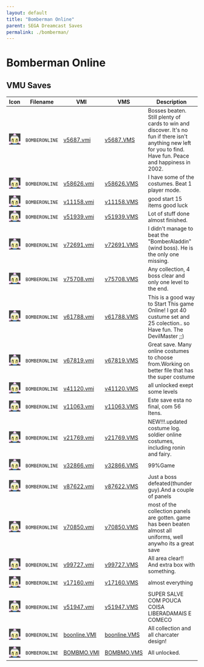 ```yaml
---
layout: default
title: "Bomberman Online"
parent: SEGA Dreamcast Saves
permalink: ./bomberman/
---
```

# Bomberman Online

## VMU Saves

| Icon | Filename | VMI | VMS | Description |
|------|----------|-----|-----|-------------|
| ![Bomberman Online](../icons/BOMBERONLINE.GIF) | `BOMBERONLINE` | [v5687.vmi](v5687.vmi) | [v5687.VMS](v5687.VMS) | Bosses beaten.  Still plenty of cards to win and discover.  It's no fun if there isn't anything new left for you to find.  Have fun. Peace and happiness in 2002.   |
| ![Bomberman Online](../icons/BOMBERONLINE.GIF) | `BOMBERONLINE` | [v58626.vmi](v58626.vmi) | [v58626.VMS](v58626.VMS) | I have some of the costumes. Beat 1 player mode.  |
| ![Bomberman Online](../icons/BOMBERONLINE.GIF) | `BOMBERONLINE` | [v11158.vmi](v11158.vmi) | [v11158.VMS](v11158.VMS) | good start 15 items good luck  |
| ![Bomberman Online](../icons/BOMBERONLINE.GIF) | `BOMBERONLINE` | [v51939.vmi](v51939.vmi) | [v51939.VMS](v51939.VMS) | Lot of stuff done almost finished.  |
| ![Bomberman Online](../icons/BOMBERONLINE.GIF) | `BOMBERONLINE` | [v72691.vmi](v72691.vmi) | [v72691.VMS](v72691.VMS) | I didn't manage to beat the "BomberAladdin" (wind boss). He is the only one missing.   |
| ![Bomberman Online](../icons/BOMBERONLINE.GIF) | `BOMBERONLINE` | [v75708.vmi](v75708.vmi) | [v75708.VMS](v75708.VMS) | Any collection, 4 boss clear and only one level to the end.   |
| ![Bomberman Online](../icons/BOMBERONLINE.GIF) | `BOMBERONLINE` | [v61788.vmi](v61788.vmi) | [v61788.VMS](v61788.VMS) | This is a good way to Start This game Online!  I got 40 custume set and 25 colection.. so Have fun.      The DevilMaster ;;)  |
| ![Bomberman Online](../icons/BOMBERONLINE.GIF) | `BOMBERONLINE` | [v67819.vmi](v67819.vmi) | [v67819.VMS](v67819.VMS) | Great save. Many online costumes to choose from.Working on better file that has the super costume  |
| ![Bomberman Online](../icons/BOMBERONLINE.GIF) | `BOMBERONLINE` | [v41120.vmi](v41120.vmi) | [v41120.VMS](v41120.VMS) | all unlocked exept some levels  |
| ![Bomberman Online](../icons/BOMBERONLINE.GIF) | `BOMBERONLINE` | [v11063.vmi](v11063.vmi) | [v11063.VMS](v11063.VMS) | Este save esta no final, com 56 Itens.  |
| ![Bomberman Online](../icons/BOMBERONLINE.GIF) | `BOMBERONLINE` | [v21769.vmi](v21769.vmi) | [v21769.VMS](v21769.VMS) | NEW!!!.updated costume log. soldier online costumes, including ronin and fairy.  |
| ![Bomberman Online](../icons/BOMBERONLINE.GIF) | `BOMBERONLINE` | [v32866.vmi](v32866.vmi) | [v32866.VMS](v32866.VMS) | 99%Game  |
| ![Bomberman Online](../icons/BOMBERONLINE.GIF) | `BOMBERONLINE` | [v87622.vmi](v87622.vmi) | [v87622.VMS](v87622.VMS) | Just a boss defeated(thunder guy).And a couple of panels  |
| ![Bomberman Online](../icons/BOMBERONLINE.GIF) | `BOMBERONLINE` | [v70850.vmi](v70850.vmi) | [v70850.VMS](v70850.VMS) | most of the collection panels are gotten. game has been beaten almost all uniforms, well anywho its a great save  |
| ![Bomberman Online](../icons/BOMBERONLINE.GIF) | `BOMBERONLINE` | [v99727.vmi](v99727.vmi) | [v99727.VMS](v99727.VMS) | All area clear!! And extra box with something.  |
| ![Bomberman Online](../icons/BOMBERONLINE.GIF) | `BOMBERONLINE` | [v17160.vmi](v17160.vmi) | [v17160.VMS](v17160.VMS) | almost everything  |
| ![Bomberman Online](../icons/BOMBERONLINE.GIF) | `BOMBERONLINE` | [v51947.vmi](v51947.vmi) | [v51947.VMS](v51947.VMS) | SUPER SALVE COM POUCA COISA LIBERADAMAIS E COMECO  |
| ![Bomberman Online](../icons/BOMBERONLINE.GIF) | `BOMBERONLINE` | [boonline.VMI](boonline.VMI) | [boonline.VMS](boonline.VMS) | All collection and all charcater design! |
| ![Bomberman Online](../icons/BOMBERONLINE.GIF) | `BOMBERONLINE` | [BOMBMO.VMI](BOMBMO.VMI) | [BOMBMO.VMS](BOMBMO.VMS) | All unlocked. |

